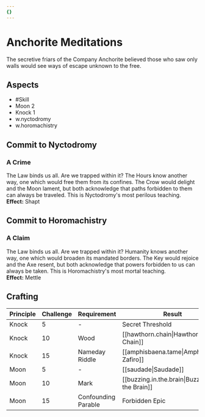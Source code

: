 ```yaml
---
{}
---
```

# Anchorite Meditations
The secretive friars of the Company Anchorite believed those who saw only walls would see ways of escape unknown to the free.
## Aspects
- #Skill
- Moon 2
- Knock 1
- w.nyctodromy
- w.horomachistry
## Commit to Nyctodromy
### A Crime
The Law binds us all. Are we trapped within it? The Hours know another way, one which would free them from its confines. The Crow would delight and the Moon lament, but both acknowledge that paths forbidden to them can always be traveled. This is Nyctodromy's most perilous teaching.<br>
**Effect:** Shapt
## Commit to Horomachistry
### A Claim
The Law binds us all. Are we trapped within it? Humanity knows another way, one which would broaden its mandated borders. The Key would rejoice and the Axe resent, but both acknowledge that powers forbidden to us can always be taken. This is Horomachistry's most mortal teaching.<br>
**Effect:** Mettle

## Crafting
| Principle | Challenge | Requirement         | Result                                         |
| --------- | --------- | ------------------- | ---------------------------------------------- |
| Knock     | 5         | -                   | Secret Threshold                               |
| Knock     | 10        | Wood                | [[hawthorn.chain\|Hawthorn Chain]]             |
| Knock     | 15        | Nameday Riddle      | [[amphisbaena.tame\|Amphisbaena Zafiro]]       |
| Moon      | 5         | -                   | [[saudade\|Saudade]]                           |
| Moon      | 10        | Mark                | [[buzzing.in.the.brain\|Buzzing in the Brain]] |
| Moon      | 15        | Confounding Parable | Forbidden Epic                                 |

